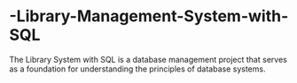 # -Library-Management-System-with-SQL
The Library System with SQL is a database management project that serves as a foundation for understanding the principles of database systems. 
